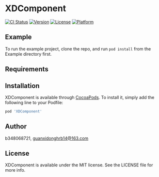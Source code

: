# XDComponent

[![CI Status](https://img.shields.io/travis/b348068721/XDComponent.svg?style=flat)](https://travis-ci.org/b348068721/XDComponent)
[![Version](https://img.shields.io/cocoapods/v/XDComponent.svg?style=flat)](https://cocoapods.org/pods/XDComponent)
[![License](https://img.shields.io/cocoapods/l/XDComponent.svg?style=flat)](https://cocoapods.org/pods/XDComponent)
[![Platform](https://img.shields.io/cocoapods/p/XDComponent.svg?style=flat)](https://cocoapods.org/pods/XDComponent)

## Example

To run the example project, clone the repo, and run `pod install` from the Example directory first.

## Requirements

## Installation

XDComponent is available through [CocoaPods](https://cocoapods.org). To install
it, simply add the following line to your Podfile:

```ruby
pod 'XDComponent'
```

## Author

b348068721, guanxidonghrb14@163.com

## License

XDComponent is available under the MIT license. See the LICENSE file for more info.
